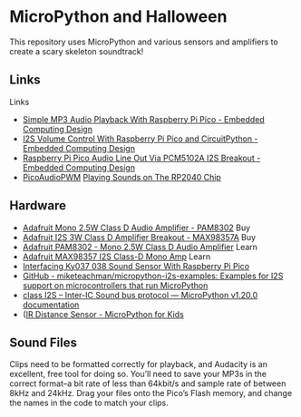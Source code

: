 # MicroPython and Halloween
This repository uses MicroPython and various sensors and amplifiers to create a scary skeleton soundtrack!
## Links
Links
* [Simple MP3 Audio Playback With Raspberry Pi Pico - Embedded Computing Design](https://embeddedcomputing.com/technology/processing/interface-io/simple-mp3-audio-playback-with-raspberry-pi-pico)
* [I2S Volume Control With Raspberry Pi Pico and CircuitPython - Embedded Computing Design](https://embeddedcomputing.com/technology/open-source/i2s-volume-control-with-raspberry-pi-pico-and-circuitpython)
* [Raspberry Pi Pico Audio Line Out Via PCM5102A I2S Breakout - Embedded Computing Design](https://embeddedcomputing.com/technology/open-source/development-kits/raspberry-pi-pico-audio-line-out-via-pcm5102a-i2s-breakout)
* [PicoAudioPWM](https://github.com/danjperron/PicoAudioPWM#picoaudiopwm)
[Playing Sounds on The RP2040 Chip](https://www.coderdojotc.org/micropython/sound/07-play-audio-file/#playing-sounds-on-the-rp2040-chip)
## Hardware
* [Adafruit Mono 2.5W Class D Audio Amplifier - PAM8302](https://www.adafruit.com/product/2130) Buy
* [Adafruit I2S 3W Class D Amplifier Breakout - MAX98357A](https://www.adafruit.com/product/3006) Buy
* [Adafruit PAM8302 - Mono 2.5W Class D Audio Amplifier](https://learn.adafruit.com/adafruit-pam8302-mono-2-5w-class-d-audio-amplifier) Learn
* [Adafruit MAX98357 I2S Class-D Mono Amp](https://learn.adafruit.com/adafruit-max98357-i2s-class-d-mono-amp) Learn
* [Interfacing Ky037 038 Sound Sensor With Raspberry Pi Pico](https://otosection.com/interfacing-ky037-038-sound-sensor-with-raspberry-pi-pico/)
* [GitHub - miketeachman/micropython-i2s-examples: Examples for I2S support on microcontrollers that run MicroPython](https://github.com/miketeachman/micropython-i2s-examples)
* [class I2S – Inter-IC Sound bus protocol — MicroPython v1.20.0 documentation](https://docs.micropython.org/en/v1.20.0/library/machine.I2S.html?highlight=i2s#machine.I2S)
* ([IR Distance Sensor - MicroPython for Kids](https://www.coderdojotc.org/micropython/sensors/08-ir-distance-sensor/)


## Sound Files
Clips need to be formatted correctly for playback, and Audacity is an excellent, free tool for doing so. You’ll need to save your MP3s in the correct format–a bit rate of less than 64kbit/s and sample rate of between 8kHz and 24kHz. Drag your files onto the Pico’s Flash memory, and change the names in the code to match your clips.



